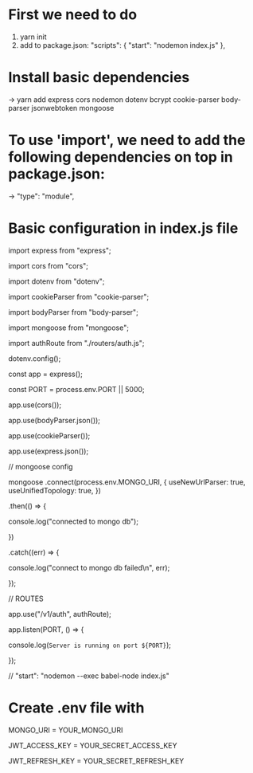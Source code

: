 # First we need to do

1. yarn init
2. add to package.json:
   "scripts": {
   "start": "nodemon index.js"
   },

# Install basic dependencies

-> yarn add express cors nodemon dotenv bcrypt cookie-parser body-parser jsonwebtoken mongoose

# To use 'import', we need to add the following dependencies on top in package.json:

-> "type": "module",

# Basic configuration in index.js file

import express from "express";

import cors from "cors";

import dotenv from "dotenv";

import cookieParser from "cookie-parser";

import bodyParser from "body-parser";

import mongoose from "mongoose";

import authRoute from "./routers/auth.js";

dotenv.config();

const app = express();

const PORT = process.env.PORT || 5000;

app.use(cors());

app.use(bodyParser.json());

app.use(cookieParser());

app.use(express.json());

// mongoose config

mongoose
.connect(process.env.MONGO_URI, {
useNewUrlParser: true,
useUnifiedTopology: true,
})

.then(() => {

console.log("connected to mongo db");

})

.catch((err) => {

console.log("connect to mongo db failed\n", err);

});

// ROUTES

app.use("/v1/auth", authRoute);

app.listen(PORT, () => {

console.log(`Server is running on port ${PORT}`);

});

// "start": "nodemon --exec babel-node index.js"

# Create .env file with

MONGO_URI = YOUR_MONGO_URI

JWT_ACCESS_KEY = YOUR_SECRET_ACCESS_KEY

JWT_REFRESH_KEY = YOUR_SECRET_REFRESH_KEY
